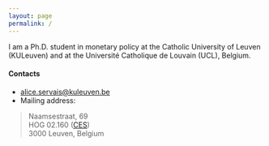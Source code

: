 ```yaml
---
layout: page
permalink: /
---
```


I am a Ph.D. student in monetary policy at the Catholic University of Leuven (KULeuven) and at the Université Catholique de Louvain (UCL), Belgium.

#### Contacts

* [alice.servais@kuleuven.be](mailto:alice.servais@kuleuven.be "Email me")
* Mailing address:

> Naamsestraat, 69 <br>
> HOG 02.160 ([CES](http://www.econ.kuleuven.be/research/leuven/CES/@main)) <br>
> 3000 Leuven, Belgium <br>


